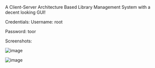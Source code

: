 A Client-Server Architecture Based Library Management System with a decent looking GUI!


Credentials:
Username: root

Password: toor

Screenshots: 

![image](https://github.com/user-attachments/assets/285cbb1d-e779-407b-8c47-92c1dc2b6e80)

![image](https://github.com/user-attachments/assets/88ef98bc-698b-4690-9c7c-c285b09647a2)
